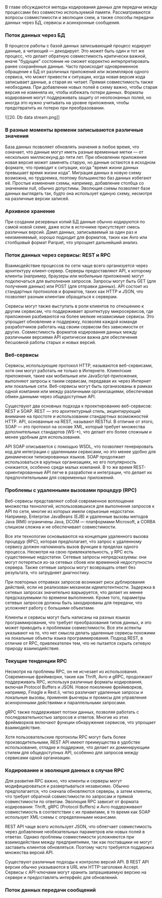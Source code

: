 В главе обсуждаются методы кодирования данных для передачи между процессами без совместно используемой памяти. Рассматриваются вопросы совместимости и эволюции схем, а также способы передачи данных через БД, сервисы и асинхронные сообщения.

### Поток данных через БД

В процессе работы с базой данных записывающий процесс кодирует данные, а читающий — декодирует. Это может быть один и тот же процесс, что делает обратную совместимость критически важной, иначе "будущее" состояние не сможет корректно интерпретировать ранее сохранённые данные. Часто происходит одновременное обращение к БД от различных приложений или экземпляров одного сервиса, что может привести к ситуации, когда новая версия кода записывает данные, а старая их читает. Прямая совместимость также необходима. При добавлении новых полей в схему важно, чтобы старая версия не изменяла их, чтобы избежать потери данных. Форматы кодирования могут поддерживать защиту от неопознанных полей, но иногда это нужно учитывать на уровне приложения, чтобы предотвратить их потерю при преобразовании.

![[20. Db data stream.png]]

### В разные моменты времени записываются различные значения

База данных позволяет обновлять значения в любое время, что означает, что данные могут иметь разные временные метки — от нескольких миллисекунд до пяти лет. При обновлении приложения новая версия может заменять старую, но данные остаются в исходном формате, что приводит к ситуации, когда "время жизни данных превышает время жизни кода". Миграция данных в новую схему возможна, но трудоемка, поэтому большинство баз данных избегают её. Простые изменения схемы, например, добавление столбца со значением null, обычно допустимы. Эволюция схемы позволяет базе данных выглядеть так, будто она использует единую схему, несмотря на различные версии записей.

### Архивное хранение

При создании резервных копий БД данные обычно кодируются по самой новой схеме, даже если в источнике присутствует смесь различных версий. Дамп данных, записываемый за один раз и неизменяемый, хорошо подходит для форматов, таких как Avro или столбцовый формат Parquet, что упрощает дальнейший анализ.

### Поток данных через сервисы: REST и RPC

Взаимодействие процессов по сети чаще всего организуется через архитектуру клиент-сервер. Серверы предоставляют API, к которому клиенты (например, браузеры или мобильные приложения) могут подключаться для выполнения запросов. Запросы могут быть GET (для получения данных) или POST (для отправки данных). API состоит из стандартных протоколов и форматов, таких как HTTP и JSON, что позволяет разным клиентам обращаться к серверам.

Сервисы могут также выступать в роли клиентов по отношению к другим сервисам, что поддерживает архитектуру микросервисов, где приложения разбиваются на более мелкие независимые сервисы. Это упрощает обновление и поддержку, позволяя каждой команде разработчиков работать над своим сервисом без зависимости от других. Совместимость форматов кодирования данных между различными версиями API критически важна для обеспечения бесшовной работы старых и новых версий.

### Веб-сервисы

Сервисы, использующие протокол HTTP, называются веб-сервисами, хотя они могут работать не только в Интернете. Клиентские приложения, такие как мобильные или JavaScript-приложения, выполняют запросы к таким сервисам, передавая их через Интернет или локальные сети. Веб-сервисы могут быть организованы в рамках одной компании или между различными организациями, обеспечивая обмен данными через общедоступные API.

Существуют два основных подхода к проектированию веб-сервисов: REST и SOAP. REST — это архитектурный стиль, акцентирующий внимание на простоте и использовании стандартных возможностей HTTP. API, основанные на REST, называют RESTful. В отличие от этого, SOAP — это протокол на основе XML, который требует множества дополнительных стандартов (WS-*), что делает его более сложным и менее удобным для использования.

API SOAP описывается с помощью WSDL, что позволяет генерировать код для интеграции с удаленными сервисами, но это менее удобно для динамически типизированных языков. SOAP продолжает использоваться в крупных организациях, но его популярность снижается, особенно среди малых компаний. В то же время REST-ориентированные API легче в разработке и интеграции, что делает их предпочтительными для современных приложений.

### Проблемы с удаленными вызовами процедур (RPC)

Веб-сервисы представляют собой современное воплощение множества технологий, использовавшихся для выполнения запросов к API по сети, многие из которых имели серьезные недостатки. Например, Enterprise JavaBeans (EJB) и удаленные вызовы методов Java (RMI) ограничены Java, DCOM — платформами Microsoft, а CORBA слишком сложна и не обеспечивает совместимости.

Все эти технологии основываются на концепции удаленного вызова процедур (RPC), которая предполагает, что запрос к удаленному сервису должен напоминать вызов функции в пределах одного процесса. Несмотря на свою привлекательность, у RPC есть существенные недостатки. Сетевые запросы непредсказуемы: они могут потеряться из-за сетевых сбоев или временной недоступности сервера. Также сетевые запросы могут возвращать ответ без результата, что затрудняет диагностику.

При повторных отправках запросов возникает риск дублирования действий, если не реализован механизм идемпотентности. Задержка в сетевых запросах значительно варьируется, что делает их менее предсказуемыми по времени выполнения. Кроме того, параметры сетевых запросов должны быть закодированы для передачи, что усложняет работу с большими объектами.

Клиенты и сервисы могут быть написаны на разных языках программирования, что требует преобразования типов данных, и это может приводить к проблемам совместимости. Все эти аспекты указывают на то, что нет смысла делать удаленные сервисы похожими на локальные объекты языка программирования. Подход REST, в отличие от RPC, привлекателен тем, что не пытается скрыть сетевую природу взаимодействия.

### Текущие тенденции RPC

Несмотря на проблемы RPC, он не исчезает из использования. Современные фреймворки, такие как Thrift, Avro и gRPC, продолжают поддерживать RPC, используя различные форматы кодирования, включая Protocol Buffers и JSON. Новое поколение фреймворков, например, Finagle и Rest.li, четко различает удаленные запросы и локальные вызовы, применяя фьючеры и промисы для управления асинхронными действиями и параллельными запросами.

gRPC также поддерживает потоки данных, позволяя работать с последовательностью запросов и ответов. Многие из этих фреймворков включают функции обнаружения сервисов, что упрощает взаимодействие.

Хотя пользовательские протоколы RPC могут быть более производительными, REST API имеют преимущества в удобстве использования, отладке и поддержке, что делает их доминирующим стилем для общедоступных API, особенно для запросов между сервисами одной организации.

### Кодирование и эволюция данных в случае RPC

Для развития RPC важно, что клиенты и серверы могут модифицироваться и развертываться независимо. Обычно предполагается, что сначала обновляются серверы, а затем клиенты, что требует обратной совместимости по запросам и прямой совместимости по ответам. Эволюция RPC зависит от формата кодирования: Thrift, gRPC (Protocol Buffers) и Avro поддерживают совместимость в соответствии с их правилами, в то время как SOAP использует XML-схемы с определенными нюансами.

REST API чаще всего использует JSON, что облегчает совместимость через добавление необязательных параметров или новых полей в ответах. Однако проблемы совместимости усложняются при взаимодействии между предприятиями, так как поставщики не могут заставить клиентов обновляться. Поэтому часто требуется поддержка множества версий API.

Существуют различные подходы к контролю версий API. В REST API версии обычно указываются в URL или HTTP-заголовке Accept. Сервисы с API-ключами могут хранить запрашиваемую версию на сервере и предоставлять интерфейс для обновлений.

### Поток данных передачи сообщений

